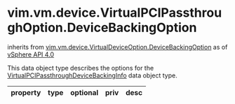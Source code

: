 vim.vm.device.VirtualPCIPassthroughOption.DeviceBackingOption
=============================================================
inherits from [vim.vm.device.VirtualDeviceOption.DeviceBackingOption](docs/vim.vm.device.VirtualDeviceOption.DeviceBackingOption.md)
as of [vSphere API 4.0](vim.version.md#vim.version.version5)


This data object type describes the options for the    <a href="vim.vm.device.VirtualPCIPassthrough.DeviceBackingInfo.md">VirtualPCIPassthroughDeviceBackingInfo</a> data object type.

| property | type | optional | priv | desc |
|:---------|:-----|:---------|:-----|:-----|


